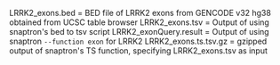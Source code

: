 LRRK2_exons.bed = BED file of LRRK2 exons from GENCODE v32 hg38 obtained from UCSC table browser
LRRK2_exons.tsv = Output of using snaptron's bed to tsv script
LRRK2_exonQuery.result = Output of using snaptron `--function exon` for LRRK2
LRRK2_exons.ts.tsv.gz = gzipped output of snaptron's TS function, specifying LRRK2_exons.tsv as input
